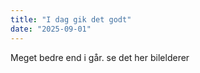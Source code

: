 ```yaml
---
title: "I dag gik det godt"
date: "2025-09-01"
---
```


Meget bedre end i går. se det her bilelderer
